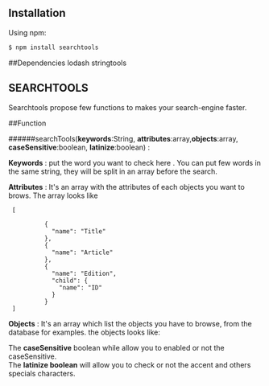 ## Installation

Using npm:  

```bash
$ npm install searchtools  
```
##Dependencies
    lodash
    stringtools

## SEARCHTOOLS
Searchtools propose few functions to makes your search-engine faster.  

##Function

######searchTools(**keywords**:String, **attributes**:array,**objects**:array, **caseSensitive**:boolean, **latinize**:boolean) : 

  **Keywords** : put the word you want to check here . You can put few words in the same string, they will be split in an array before the search.

  
  **Attributes** : It's an array with the attributes of each objects you want to brows. The array looks like
```
 [

          {
            "name": "Title"
          },
          {
            "name": "Article"
          },
          {
            "name": "Edition",
            "child": {
              "name": "ID"
            }
          }
 ]
```


 **Objects** :  It's an array which list the objects you have to browse, from the database for examples.
                the objects looks like:

 The **caseSensitive** boolean while allow you to enabled or not the caseSensitive.  
 The **latinize boolean** will allow you to check or not the accent and others specials characters.



  
  



